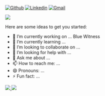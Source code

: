
[![Github](https://img.shields.io/badge/-Github-000?style=flat&logo=Github&logoColor=white)](https://github.com/yourpersonaltechguy)
[![Linkedin](https://img.shields.io/badge/-LinkedIn-blue?style=flat&logo=Linkedin&logoColor=white)](https://www.linkedin.com/in/anas-abdelsalam/)
[![Gmail](https://img.shields.io/badge/-Gmail-c14438?style=flat&logo=Gmail&logoColor=white)](mailto:anas.abdelsalam57@gmail.com)


<a href="https://github.com/Daggy1234">
  <img src="https://komarev.com/ghpvc/?username=yourpersonaltechguy&style=flat-square" />
</a>

Here are some ideas to get you started:

- 🔭 I’m currently working on ... Blue Witness
- 🌱 I’m currently learning ... 
- 👯 I’m looking to collaborate on ...
- 🤔 I’m looking for help with ...
- 💬 Ask me about ...
- 📫 How to reach me: ...
- 😄 Pronouns: ...
- ⚡ Fun fact: ...

<a href="https://github.com/Daggy1234">
  <img src="https://github-readme-stats.vercel.app/api?username=yourpersonaltechguy4&show_icons=true&hide_border=true" />
</a>

<a href="https://github.com/Daggy1234">
  <img src="https://github-readme-stats.vercel.app/api/top-langs/?username=yourpersonaltechguy&layout=compact" />
</a>
